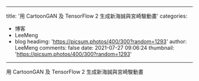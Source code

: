 
---
title: '用 CartoonGAN 及 TensorFlow 2 生成新海誠與宮崎駿動畫'
categories: 
 - 博客
 - LeeMeng
 - blog
headimg: 'https://picsum.photos/400/300?random=1293'
author: LeeMeng
comments: false
date: 2021-07-27 09:06:24
thumbnail: 'https://picsum.photos/400/300?random=1293'
---

<div>   
用 CartoonGAN 及 TensorFlow 2 生成新海誠與宮崎駿動畫  
</div>
            